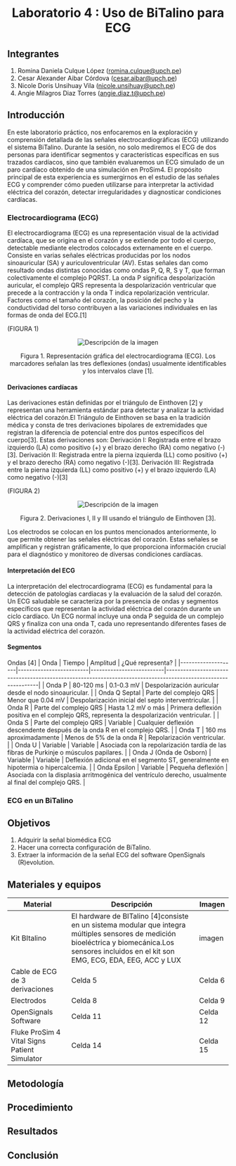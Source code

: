 <div align="center">
<h1>Laboratorio 4 : Uso de BiTalino para ECG </h1>
</div>

## Integrantes
1. Romina Daniela Culque López (romina.culque@upch.pe)
2. Cesar Alexander Aibar Córdova (cesar.aibar@upch.pe)
3. Nicole Doris Unsihuay Vila (nicole.unsihuay@upch.pe)
4. Angie Milagros Diaz Torres (angie.diaz.t@upch.pe)

## Introducción
En este laboratorio práctico, nos enfocaremos en la exploración y comprensión detallada de las señales electrocardiográficas (ECG) utilizando el sistema BiTalino. Durante la sesión, no solo mediremos el ECG de dos personas para identificar segmentos y características específicas en sus trazados cardíacos, sino que también evaluaremos un ECG simulado de un paro cardíaco obtenido de una simulación en ProSim4. El propósito principal de esta experiencia es sumergirnos en el estudio de las señales ECG y comprender cómo pueden utilizarse para interpretar la actividad eléctrica del corazón, detectar irregularidades y diagnosticar condiciones cardíacas.

### Electrocardiograma (ECG)
El electrocardiograma (ECG) es una representación visual de la actividad cardíaca, que se origina en el corazón y se extiende por todo el cuerpo, detectable mediante electrodos colocados externamente en el cuerpo. Consiste en varias señales eléctricas producidas por los nodos sinoauricular (SA) y auriculoventricular (AV). Estas señales dan como resultado ondas distintas conocidas como ondas P, Q, R, S y T, que forman colectivamente el complejo PQRST. La onda P significa despolarización auricular, el complejo QRS representa la despolarización ventricular que precede a la contracción y la onda T indica repolarización ventricular. Factores como el tamaño del corazón, la posición del pecho y la conductividad del torso contribuyen a las variaciones individuales en las formas de onda del ECG.[1]

(FIGURA 1)
<p align="center">
  <img src="ruta_de_la_imagen.jpg" alt="Descripción de la imagen">
</p>

<p align="center">Figura 1. Representación gráfica del electrocardiograma (ECG). Los marcadores señalan las tres deflexiones (ondas) usualmente identificables y los intervalos clave [1].</p>

#### Derivaciones cardíacas
Las derivaciones están definidas por el triángulo de Einthoven [2] y representan una herramienta estándar para detectar y analizar la actividad eléctrica del corazón.El Triángulo de Einthoven se basa en la tradición médica y consta de tres derivaciones bipolares de extremidades que registran la diferencia de potencial entre dos puntos específicos del cuerpo[3]. Estas derivaciones son:
Derivación I: Registrada entre el brazo izquierdo (LA) como positivo (+) y el brazo derecho (RA) como negativo (-) [3].
Derivación II: Registrada entre la pierna izquierda (LL) como positivo (+) y el brazo derecho (RA) como negativo (-)[3].
Derivación III: Registrada entre la pierna izquierda (LL) como positivo (+) y el brazo izquierdo (LA) como negativo (-)[3]

(FIGURA 2)
<p align="center">
  <img src="ruta_de_la_imagen.jpg" alt="Descripción de la imagen">
</p>

<p align="center">Figura 2.  Derivaciones I, II y III usando el triángulo de Einthoven [3].</p>

Los electrodos se colocan en los puntos mencionados anteriormente, lo que permite obtener las señales eléctricas del corazón. Estas señales se amplifican y registran gráficamente, lo que proporciona información crucial para el diagnóstico y monitoreo de diversas condiciones cardíacas.

#### Interpretación del ECG
La interpretación del electrocardiograma (ECG) es fundamental para la detección de patologías cardiacas y la evaluación de la salud del corazón. Un ECG saludable se caracteriza por la presencia de ondas y segmentos específicos que representan la actividad eléctrica del corazón durante un ciclo cardíaco. Un ECG normal incluye una onda P seguida de un complejo QRS y finaliza con una onda T, cada uno representando diferentes fases de la actividad eléctrica del corazón.

#### Segmentos
Ondas [4]
| Onda               | Tiempo                  | Amplitud                 | ¿Qué representa?                                                                                              |
|--------------------|-------------------------|--------------------------|---------------------------------------------------------------------------------------------------------------|
| Onda P             | 80-120 ms               | 0.1-0.3 mV               | Despolarización auricular desde el nodo sinoauricular.                                                        |
| Onda Q Septal      | Parte del complejo QRS | Menor que 0.04 mV        | Despolarización inicial del septo interventricular.                                                          |
| Onda R             | Parte del complejo QRS | Hasta 1.2 mV o más      | Primera deflexión positiva en el complejo QRS, representa la despolarización ventricular.                    |
| Onda S             | Parte del complejo QRS | Variable                 | Cualquier deflexión descendente después de la onda R en el complejo QRS.                                      |
| Onda T             | 160 ms aproximadamente | Menos de 5% de la onda R | Repolarización ventricular.                                                                                   |
| Onda U             | Variable                | Variable                 | Asociada con la repolarización tardía de las fibras de Purkinje o músculos papilares.                        |
| Onda J (Onda de Osborn) | Variable          | Variable                 | Deflexión adicional en el segmento ST, generalmente en hipotermia o hipercalcemia.                             |
| Onda Epsilon       | Variable                | Pequeña deflexión        | Asociada con la displasia arritmogénica del ventrículo derecho, usualmente al final del complejo QRS.         |


### ECG en un BiTalino


## Objetivos
1. Adquirir la señal biomédica ECG
2. Hacer una correcta configuración de BiTalino.
3. Extraer la información de la señal ECG del software OpenSignals (R)evolution.

## Materiales y equipos
| Material | Descripción | Imagen |
|-----------|-----------|-----------|
| Kit BItalino   | El hardware de BITalino [4]consiste en un sistema modular  que integra múltiples sensores de medición bioeléctrica y biomecánica.Los sensores incluidos en el kit son EMG, ECG, EDA, EEG, ACC y LUX   | imagen   |
| Cable de ECG de 3 derivaciones   | Celda 5   | Celda 6   |
| Electrodos   | Celda 8   | Celda 9   |
| OpenSignals Software  | Celda 11  | Celda 12  |
| Fluke ProSim 4 Vital Signs Patient Simulator  | Celda 14  | Celda 15  |

## Metodología
## Procedimiento

## Resultados

## Conclusión
